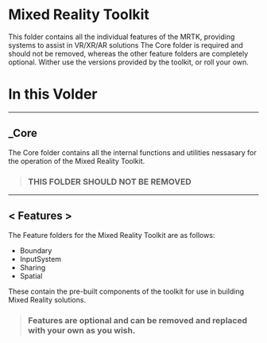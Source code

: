 # Mixed Reality Toolkit

This folder contains all the individual features of the MRTK, providing systems to assist in VR/XR/AR solutions
The Core folder is required and should not be removed, whereas the other feature folders are completely optional. Wither use the versions provided by the toolkit, or roll your own.

# In this Volder
---

## _Core

The Core folder contains all the internal functions and utilities nessasary for the operation of the Mixed Reality Toolkit.  

> ### THIS FOLDER SHOULD NOT BE REMOVED

---

## < Features >

The Feature folders for the Mixed Reality Toolkit are as follows:

* Boundary
* InputSystem
* Sharing
* Spatial

These contain the pre-built components of the toolkit for use in building Mixed Reality solutions.

> ### Features are optional and can be removed and replaced with your own as you wish.